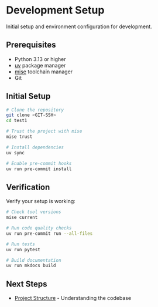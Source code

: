 # Development Setup

Initial setup and environment configuration for development.

## Prerequisites

- Python 3.13 or higher
- [uv](https://docs.astral.sh/uv/) package manager
- [mise](https://mise.jdx.dev/) toolchain manager
- Git


## Initial Setup

```bash
# Clone the repository
git clone <GIT-SSH>
cd test1

# Trust the project with mise
mise trust

# Install dependencies
uv sync

# Enable pre-commit hooks
uv run pre-commit install
```

## Verification

Verify your setup is working:

```bash
# Check tool versions
mise current

# Run code quality checks
uv run pre-commit run --all-files

# Run tests
uv run pytest

# Build documentation
uv run mkdocs build
```

## Next Steps

- [Project Structure](project_structure.md) - Understanding the codebase
